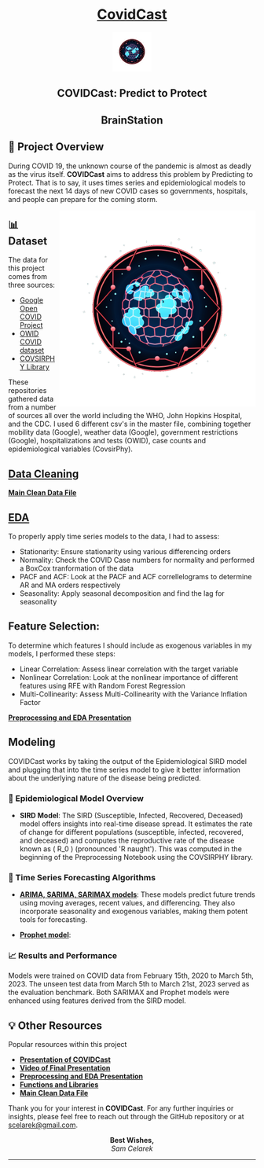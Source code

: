 <div align="center">

# [CovidCast](https://github.com/scelarek/Covid-Prediction-Capstone/blob/main/Presentations/COVID%20Cast%20Final%20Presentation.pdf) 

<img src="https://github.com/scelarek/BrainStation_Capstone/blob/main/Presentations/Logo%20CovidCast.png?raw=true"  title="CovidCast" alt="CovidCast" width="80" height="80"> 

## **COVIDCast: Predict to Protect**  
## **BrainStation**
</div>


## 🎯 Project Overview

During COVID 19, the unknown course of the pandemic is almost as deadly as the virus itself. **COVIDCast** aims to address this problem by Predicting to Protect. That is to say, it uses times series and epidemiological models to forecast the next 14 days of new COVID cases so governments, hospitals, and people can prepare for the coming storm. 

<img align="right" src="https://github.com/scelarek/BrainStation_Capstone/blob/main/Presentations/Logo%20CovidCast.png?raw=true"  title="CovidCast" alt="CovidCast" width="400" height="400"> 

## 📊 Dataset

The data for this project comes from three sources: 

- [Google Open COVID Project](https://github.com/GoogleCloudPlatform/covid-19-open-data)
- [OWID COVID dataset](https://github.com/owid/covid-19-data)
- [COVSIRPHY Library](https://github.com/lisphilar/covid19-sir/blob/main/README.md)

These repositories gathered data from a number of sources all over the world including the WHO, John Hopkins Hospital, and the CDC. I used 6 different csv's in the master file, combining together mobility data (Google), weather data (Google), government restrictions (Google), hospitalizations and tests (OWID), case counts and epidemiological variables (CovsirPhy).

## [Data Cleaning](https://github.com/scelarek/Covid-Prediction-Capstone/blob/main/Capstone/1.%20COVIDCast%20Preprocessing.ipynb)


**[Main Clean Data File](https://github.com/scelarek/Covid-Prediction-Capstone/blob/main/Data/master_df.parquet)**


## [EDA](https://github.com/scelarek/Covid-Prediction-Capstone/blob/main/Capstone/2.%20COVIDCast%20EDA.ipynb)
To properly apply time series models to the data, I had to assess: 
- Stationarity: Ensure stationarity using various differencing orders
- Normality: Check the COVID Case numbers for normality and performed a BoxCox tranformation of the data
- PACF and ACF: Look at the PACF and ACF correllelograms to determine AR and MA orders respectively
- Seasonality: Apply seasonal decomposition and find the lag for seasonality


## Feature Selection:
To determine which features I should include as exogenous variables in my models, I performed these steps:
- Linear Correlation: Assess linear correlation with the target variable
- Nonlinear Correlation: Look at the nonlinear importance of different features using RFE with Random Forest Regression
- Multi-Collinearity: Assess Multi-Collinearity with the Variance Inflation Factor


**[Preprocessing and EDA Presentation](https://github.com/scelarek/Covid-Prediction-Capstone/blob/main/Presentations/COVID%20Preprocessing%20and%20EDA.pdf)**


## Modeling

COVIDCast works by taking the output of the Epidemiological SIRD model and plugging that into the time series model to give it better information about the underlying nature of the disease being predicted. 

### 🦠 Epidemiological Model Overview

- **SIRD Model**: The SIRD (Susceptible, Infected, Recovered, Deceased) model offers insights into real-time disease spread. It estimates the rate of change for different populations (susceptible, infected, recovered, and deceased) and computes the reproductive rate of the disease known as \( R_0 \) (pronounced 'R naught'). This was computed in the beginning of the Preprocessing Notebook using the COVSIRPHY library.

### 🧪 Time Series Forecasting Algorithms

- [**ARIMA, SARIMA, SARIMAX models**](https://github.com/scelarek/Covid-Prediction-Capstone/blob/main/Capstone/3.%20COVIDCast%20SARIMAX%20Model.ipynb): These models predict future trends using moving averages, recent values, and differencing. They also incorporate seasonality and exogenous variables, making them potent tools for forecasting.

- [**Prophet model**](https://github.com/scelarek/Covid-Prediction-Capstone/blob/main/Capstone/4.%20COVIDCast%20Prophet%20Model.ipynb): 
  

### 📈 Results and Performance

Models were trained on COVID data from February 15th, 2020 to March 5th, 2023. The unseen test data from March 5th to March 21st, 2023 served as the evaluation benchmark. Both SARIMAX and Prophet models were enhanced using features derived from the SIRD model.

## 💡 Other Resources

Popular resources within this project

- **[Presentation of COVIDCast](https://github.com/scelarek/Covid-Prediction-Capstone/blob/main/Presentations/COVID%20Cast%20Final%20Presentation.pdf)**
- **[Video of Final Presentation](https://github.com/scelarek/Covid-Prediction-Capstone/blob/main/Presentations/COVIDcast_%20Predicting%20COVID%20Cases%20No%20Glasses%20Ad%20Lib%20(online-video-cutter.com).mp4)**
- **[Preprocessing and EDA Presentation](https://github.com/scelarek/Covid-Prediction-Capstone/blob/main/Presentations/COVID%20Preprocessing%20and%20EDA.pdf)**
- **[Functions and Libraries](https://github.com/scelarek/Covid-Prediction-Capstone/blob/main/Capstone/capstone_functions.py)**
- **[Main Clean Data File](https://github.com/scelarek/Covid-Prediction-Capstone/blob/main/Data/master_df.parquet)**

Thank you for your interest in **COVIDCast**. For any further inquiries or insights, please feel free to reach out through the GitHub repository or at scelarek@gmail.com.

<div align="center">

**Best Wishes,**  
*Sam Celarek*

</div>

---
